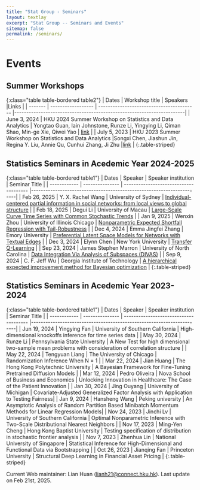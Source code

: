 ```yaml
---
title: "Stat Group - Seminars"
layout: textlay
excerpt: "Stat Group -- Seminars and Events"
sitemap: false
permalink: /seminars/
---
```


# Events

<style>
.table1 th:first-of-type {
  width: 12%;
}
.table1 th:nth-of-type(2) {
  width: 14%;
}
.table1 th:nth-of-type(3) {
  width: 30%;
}
.table1 th:nth-of-type(4) {
  width: 44%;
}
.table2 th:first-of-type {
  width: 12%;
}
.table2 th:nth-of-type(2) {
  width: 44%;
}
.table2 th:nth-of-type(3) {
  width: 38%;
}
.table2 th:nth-of-type(4) {
  width: 6%;
}
.table1 th, .table1 td {
  vertical-align: middle;
}
.table2 th, .table2 td {
  vertical-align: middle;
}
</style>

## Summer Workshops

{:class="table table-bordered table2"}
| Dates   |  Workshop title     | Speakers                        |Links                 |
| ------- | ------------------ | ----------------------------------------- |-----------------------------------------------------------------------|
| June 3, 2024  | HKU 2024 Summer Workshop on Statistics and Data Analytics | Yongtao Guan, Iain Johnstone, Runze Li, Yingying Li, Qiman Shao, Min-ge Xie, Qiwei Yao   | [link](https://hkubs-stat.github.io/HKU-2024-Summer-Workshop/)     |
| July 5, 2023  | HKU 2023 Summer Workshop on Statistics and Data Analytics  |Songxi Chen, Jiashun Jin, Regina Y. Liu, Annie Qu, Cunhui Zhang, Ji Zhu |[link](https://saasweb.hku.hk/workshop/sda2023/)   |
{:.table-striped}

## Statistics Seminars in Acedemic Year 2024-2025

{:class="table table-bordered table1"}
| Dates         | Speaker         | Speaker institution                    | Seminar Title  |
| ------------  | --------------- | -------------------------------------- |-----------------------------------------------------------------------|
| Feb 26, 2025 | Y. X. Rachel Wang | University of Sydney | [Individual-centered partial information in social networks: from local views to global structure](https://www.hkubs.hku.hk/event/individual-centered-partial-information-in-social-networks-from-local-views-to-global-structure/) |
| Feb 18, 2025 | Degui Li | University of Macau | [Large-Scale Curve Time Series with Common Stochastic Trends](https://www.hkubs.hku.hk/event/large-scale-curve-time-series-with-common-stochastic-trends/) |
| Jan 9, 2025 | Wenxin Zhou | University of Illinois Chicago | [Nonparametric Expected Shortfall Regression with Tail-Robustness](https://www.hkubs.hku.hk/event/nonparametric-expected-shortfall-regression-with-tail-robustness/) |
| Dec 4, 2024 | Emma Jingfei Zhang | Emory University | [Preferential Latent Space Models for Networks with Textual Edges](https://www.hkubs.hku.hk/event/preferential-latent-space-models-for-networks-with-textual-edges/) |
| Dec 3, 2024 | Elynn Chen | New York University | [Transfer Q-Learning](https://www.hkubs.hku.hk/event/transfer-q-learning/) |
| Sep 23, 2024 | James Stephen Marron | University of North Carolina | [Data Integration Via Analysis of Subspaces (DIVAS)](https://www.hkubs.hku.hk/event/data-integration-via-analysis-of-subspaces-divas/) |
| Sep 9, 2024 | C. F. Jeff Wu    | Georgia Institute of Technology | [A hierarchical expected improvement method for Bayesian optimization](https://www.hkubs.hku.hk/event/a-hierarchical-expected-improvement-method-for-bayesian-optimization/) |
{:.table-striped}

## Statistics Seminars in Acedemic Year 2023-2024

{:class="table table-bordered table1"}
| Dates         | Speaker         | Speaker institution                    | Seminar Title  |
| ------------  | --------------- | -------------------------------------- |-----------------------------------------------------------------------|
| Jun 19, 2024 | Yingying Fan    | University of Southern California | High-dimensional knockoffs inference for time series data |
| May 30, 2024  | Runze Li        | Pennsylvania State University | A New Test for high dimensional two-sample mean problems with consideration of correlation structure |
| May 22, 2024  | Tengyuan Liang  | The University of Chicago | Randomization Inference When N = 1 |
| Mar 22, 2024  | Jian Huang      | The Hong Kong Polytechnic University   | A Bayesian Framework for Fine-Tuning Pretrained Diffusion Models       |
| Mar 12, 2024  | Pedro Oliveira  | Nova School of Business and Economics  | Unlocking Innovation in Healthcare: The Case of the Patient Innovation |
| Jan 30, 2024  | Jing Ouyang     | University of Michigan                 | Covariate-Adjusted Generalized Factor Analysis with Application to Testing Fairness|
| Jan 9, 2024   | Hansheng Wang   | Peking university                      | An Asymptotic Analysis of Random Partition Based Minibatch Momentum Methods for Linear Regression Models|
| Nov 24, 2023  | Jinchi Lv       | University of Southern California      | Optimal Nonparametric Inference with Two-Scale Distributional Nearest Neighbors  |
| Nov 17, 2023  | Ming-Yen Cheng  | Hong Kong Baptist University           | Testing specification of distribution in stochastic frontier analysis            |
| Nov 7, 2023   | Zhenhua Lin     | National University of Singapore       | Statistical Inference for High-Dimensional and Functional Data via Bootstrapping |
| Oct 26, 2023  | Jianqing Fan    | Princeton University                   | Structural Deep Learning in Financial Asset Pricing                              |
{:.table-striped}

Current Web maintainer: Lian Huan (lianh21@connect.hku.hk). Last update on Feb 21st, 2025.


